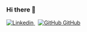 ### Hi there 👋

[![Linkedin](https://img.shields.io/badge/linkedin-%230077B5.svg?&style=for-the-badge&logo=linkedin&logoColor=white) ](https://www.linkedin.com/in/fabiofsguerreiro/)
&nbsp;
[![GitHub](https://i.stack.imgur.com/tskMh.png) GitHub](https://github.com/FGuerreir0)

<!--
**FGuerreir0/FGuerreir0** is a ✨ _special_ ✨ repository because its `README.md` (this file) appears on your GitHub profile.

Here are some ideas to get you started:

- 🔭 I’m currently working on ...
- 🌱 I’m currently learning ...
- 👯 I’m looking to collaborate on ...
- 🤔 I’m looking for help with ...
- 💬 Ask me about ...
- 📫 How to reach me: ...
- 😄 Pronouns: ...
- ⚡ Fun fact: ...
-->
